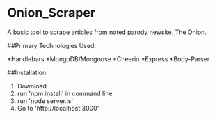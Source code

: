 # Onion_Scraper

A basic tool to scrape articles from noted parody newsite, The Onion. 

##Primary Technologies Used:

*Handlebars
*MongoDB/Mongoose
*Cheerio
*Express
*Body-Parser

##Installation:

1. Download
2. run 'npm install' in command line
3. run 'node server.js'
4. Go to 'http://localhost:3000'